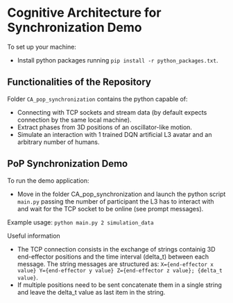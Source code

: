 # Cognitive Architecture for Synchronization Demo 

To set up your machine:
- Install python packages running `pip install -r python_packages.txt`.

## Functionalities of the Repository  

Folder `CA_pop_synchronization` contains the python capable of:
- Connecting with TCP sockets and stream data (by default expects connection by the same local machine).
- Extract phases from 3D positions of an oscillator-like motion.
- Simulate an interaction with 1 trained DQN artificial L3 avatar and an arbitrary number of humans.

## PoP Synchronization Demo
To run the demo application:
- Move in the folder CA_pop_synchronization and launch the python script `main.py` passing the number of participant the L3 has to interact with and wait for the TCP socket to be online (see prompt messages).

Example usage:
`python main.py 2 simulation_data`

Useful information
- The TCP connection consists in the exchange of strings containig 3D end-effector positions and the time interval (delta_t) between each message. The string messages are structured as: `X={end-effector x value} Y={end-effector y value} Z={end-effector z value}; {delta_t value}`.
- If multiple positions need to be sent concatenate them in a single string and leave the delta_t value as last item in the string.

